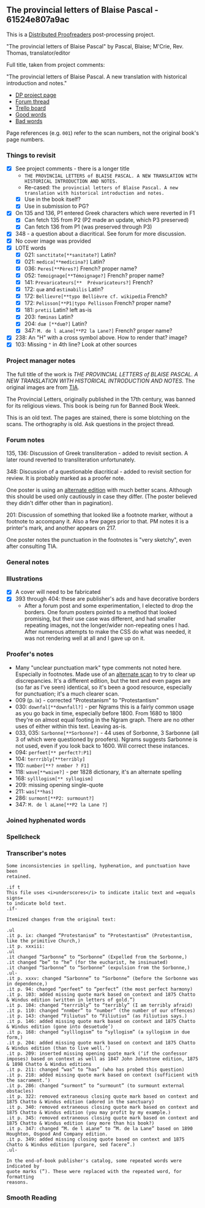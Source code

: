 ## The provincial letters of Blaise Pascal - 61524e807a9ac ##

This is a [Distributed Proofreaders](http://www.pgdp.net/) post-processing project.

"The provincial letters of Blaise Pascal" by Pascal, Blaise; M'Crie, Rev. Thomas, translator/editor

Full title, taken from project comments:

"The provincial letters of Blaise Pascal. A new translation with historical introduction and notes."

- [DP project page](http://www.pgdp.net/c/project.php?id=projectID61524e807a9ac)
- [Forum thread](https://www.pgdp.net/phpBB3/viewtopic.php?t=75204)
- [Trello board](https://trello.com/b/nT0nnebE)
- [Good words](good_words.txt)
- [Bad words](bad_words.txt)

Page references (e.g. `001`) refer to the scan numbers, not the original book's page numbers.

### Things to revisit ###

- [x] See project comments - there is a longer title
    - `THE PROVINCIAL LETTERS of BLAISE PASCAL. A NEW TRANSLATION WITH HISTORICAL INTRODUCTION AND NOTES.`
    - Re-cased: `The provincial letters of Blaise Pascal. A new translation with historical introduction and notes.`
    - [x] Use in the book itself?
    - [x] Use in submission to PG?
- [x] On 135 and 136, P1 entered Greek characters which were reverted in F1
    - [x] Can fetch 135 from P2 (P2 made an update, which P3 preserved)
    - [x] Can fetch 136 from P1 (was preserved through P3)
- [x] 348 - a question about a diacritical. See forum for more discussion.
- [x] No cover image was provided
- [x] LOTE words
    - [x] 021: `sanctitate[**sanitate?]` Latin?
    - [x] 021: `medica[**medicina?]` Latin?
    - [x] 036: `Peres[**Pères?]` French? proper name?
    - [x] 052: `Temoignage[**Témoignage?]` French? proper name?
    - [x] 141: `Prevaricateurs[**  Prévaricateurs?]` French?
    - [x] 172: `quæ` and `œstimabilis` Latin?
    - [x] 172: `Bellievre[**typo Bellièvre cf. wikipedia` French?
    - [x] 172: `Pelisson[**P1|typo Pellisson` French? proper name?
    - [x] 181: `pretii` Latin? left as-is
    - [x] 203: `fœminas` Latin?
    - [x] 204: `duæ [**duœ?]` Latin?
    - [X] 347: `M. de l aLane[**P2 la Lane?]` French? proper name?
- [x] 238: An "H" with a cross symbol above. How to render that? image?
- [x] 103: Missing `"` in 4th line? Look at other sources

### Project manager notes ###

The full title of the work is *THE PROVINCIAL LETTERS of BLAISE PASCAL. A NEW TRANSLATION WITH HISTORICAL INTRODUCTION AND NOTES.*  The original images are from [TIA](https://archive.org/details/provincialletter00pasciala/page/n5/mode/2up).

The Provincial Letters, originally published in the 17th century, was banned for its religious views. This book is being run for Banned Book Week.

This is an old text. The pages are stained, there is some blotching on the scans. The orthography is old. Ask questions in the project thread. 

### Forum notes ###

135, 136: Discussion of Greek transliteration - added to revisit section. A
later round reverted to transliteration unfortunately.

348: Discussion of a questionable diacritical - added to revisit section for
review. It is probably marked as a proofer note.

One poster is using an [alternate edition][1] with much better scans. Although
this should be used only cautiously in case they differ. (The poster believed
they didn't differ other than in pagination).

201: Discussion of something that looked like a footnote marker, without a
footnote to accompany it. Also a few pages prior to that. PM notes it is a
printer's mark, and another appears on 217.

One poster notes the punctuation in the footnotes is "very sketchy", even
after consulting TIA.

### General notes ###

### Illustrations ###

- [x] A cover will need to be fabricated
- [x] 393 through 404: these are publisher's ads and have decorative borders
    - After a forum post and some experimentation, I elected to drop the borders.
      One forum posters pointed to a method that looked promising, but their use
      case was different, and had smaller repeating images, not the longer/wider
      non-repeating ones I had. After numerous attempts to make the CSS do what
      was needed, it was not rendering well at all and I gave up on it.

### Proofer's notes ###

- Many "unclear punctuation mark" type comments not noted here. Especially
  in footnotes. Made use of an [alternate scan][2] to try to clear up
  discrepancies. It's a different edition, but the text and even pages are
  (so far as I've seen) identical, so it's been a good resource, especially
  for punctuation; it's a much clearer scan.
- 009 (p. ix) - corrected "Protestanism" to "Protestantism"
- 030: `downfal[**downfall?]` - per Ngrams this is a fairly common usage as you
  go back in time, especially before 1800. From 1680 to 1800 they're on almost
  equal footing in the Ngram graph. There are no other uses of either within
  this text. Leaving as-is.
- 033, 035: `Sarbonne[**Sorbonne?]` - 44 uses of Sorbonne, 3 Sarbonne (all
  3 of which were questioned by proofers). Ngrams suggests Sarbonne is not
  used, even if you look back to 1600. Will correct these instances.
- 094: `perfeet[** perfect?:P1]`
- 104: `terrribly[**terribly]`
- 110: `number[**? nnmber ? F1]`
- 118: `wave[**waive?]` - per 1828 dictionary, it's an alternate spelling
- 168: `sylllogism[** syllogism]`
- 209: missing opening single-quote
- 211: `was[**has]`
- 286: `surmont[**P2: surmount?]`
- 347: `M. de l aLane[**P2 la Lane ?]`

### Joined hyphenated words ###

### Spellcheck ###

### Transcriber's notes ###

```
Some inconsistencies in spelling, hyphenation, and punctuation have been
retained.

.if t
This file uses <i>underscores</i> to indicate italic text and =equals signs=
to indicate bold text.
.if-

Itemized changes from the original text:

.ul
.it p. ix: changed “Protestanism” to “Protestantism” (Protestantism, like the primitive Church,)
.it p. xxxiii:
.ul
.it changed “Sarbonne” to “Sorbonne” (Expelled from the Sorbonne,)
.it changed “be” to “he” (for the eucharist, he insinuated)
.it changed “Sarbonne” to “Sorbonne” (expulsion from the Sorbonne,)
.ul-
.it p. xxxv: changed “Sarbonne” to “Sorbonne” (before the Sorbonne was in dependence,)
.it p. 94: changed “perfeet” to “perfect” (the most perfect harmony)
.it p. 103: added missing quote mark based on context and 1875 Chatto & Windus edition (written in letters of gold.”)
.it p. 104: changed “terrribly” to “terribly” (I am terribly afraid)
.it p. 110: changed “nnmber” to “number” (the number of our offences)
.it p. 143: changed “Filiutus” to “Filiutius” (as Filiutius says.)
.it p. 146: added missing quote mark based on context and 1875 Chatto & Windus edition (gone into desuetude’)
.it p. 168: changed “sylllogism” to “syllogism” (a syllogism in due form,)
.it p. 204: added missing quote mark based on context and 1875 Chatto & Windus edition (than to live well.’)
.it p. 209: inserted missing opening quote mark (‘if the confessor imposes) based on context as well as 1847 John Johnstone edition, 1875 & 1898 Chatto & Windus editions
.it p. 211: changed “was” to “has” (who has probed this question)
.it p. 218: added missing quote mark based on context (sufficient with the sacrament.’)
.it p. 286: changed “surmont” to “surmount” (to surmount external obstacles)
.it p. 322: removed extraneous closing quote mark based on context and 1875 Chatto & Windus edition (adored in the sanctuary)
.it p. 340: removed extraneous closing quote mark based on context and 1875 Chatto & Windus edition (you may profit by my example.)
.it p. 345: removed extraneous closing quote mark based on context and 1875 Chatto & Windus edition (any more than his book?)
.it p. 347: changed “M. de l aLane” to “M. de la Lane” based on 1890 Houghton, Osgood And Company edition.
.it p. 349: added missing closing quote based on context and 1875 Chatto & Windus edition (purgare, sed facere”.)
.ul-

In the end-of-book publisher's catalog, some repeated words were indicated by
quote marks (”). These were replaced with the repeated word, for formatting
reasons.

```

### Smooth Reading ###


[1]: https://books.google.co.za/books?id=dIU9AAAAYAAJ
[2]: https://books.google.co.za/books?id=dIU9AAAAYAAJ&pg=PR7&source=gbs_toc_r&cad=2#v=onepage&q&f=false
